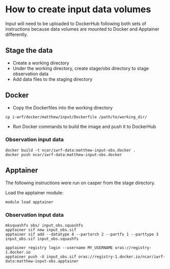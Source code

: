 # How to create input data volumes

Input will need to be uploaded to DockerHub following both sets of instructions because data volumes are mounted to Docker and Apptainer differently.

## Stage the data

* Create a working directory
* Under the working directory, create stage/obs directory to stage observation data
* Add data files to the staging directory

## Docker

* Copy the Dockerfiles into the working directory

```
cp i-wrf/docker/matthew/input/Dockerfile /path/to/working_dir/
```

* Run Docker commands to build the image and push it to DockerHub

### Observation input data
```
docker build -t ncar/iwrf-data:matthew-input-obs.docker .
docker push ncar/iwrf-data:matthew-input-obs.docker
```

## Apptainer

The following instructions were run on casper from the stage directory.

Load the apptainer module:
```
module load apptainer
```

### Observation input data
```
mksquashfs obs/ input_obs.squashfs
apptainer sif new input_obs.sif
apptainer sif add --datatype 4 --partarch 2 --partfs 1 --parttype 3 input_obs.sif input_obs.squashfs

apptainer registry login --username MY_USERNAME oras://registry-1.docker.io
apptainer push -U input_obs.sif oras://registry-1.docker.io/ncar/iwrf-data:matthew-input-obs.apptainer
```
